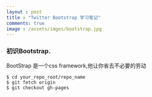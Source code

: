 ```yaml
---
layout : post
title : "Twitter Bootstrap 学习笔记"
comments: true
image : /assets/imges/bootstrap.jpg
---
```


### 初识Bootstrap.
BootStrap 是一个css framework,他让你省去不必要的劳动

```
$ cd your_repo_root/repo_name
$ git fetch origin
$ git checkout gh-pages
```


